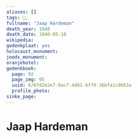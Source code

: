 ```yaml
---
aliases: []
tags: 👤, 
fullname: "Jaap Hardeman"
death_year: 1940
death_date: 1940-05-10
wikipedia:
gedenkplaat: yes
holocaust_monument:
joods_monument:
oranjehotel:
gedenkboek:
  page: 92
  page_img: 95
  uuid: 6/6fd2e2e7-9ac7-4db1-bff9-36bfa1c9663a
  profile_photo: 
sinke_page:
---
```


# Jaap Hardeman

